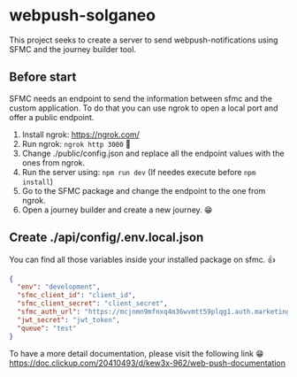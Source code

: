 # webpush-solganeo
This project seeks to create a server to send webpush-notifications using SFMC and the journey builder tool.

## Before start

SFMC needs an endpoint to send the information between sfmc and the custom application. To do that you can use ngrok to open a local port and offer a public endpoint.

1. Install ngrok: https://ngrok.com/ 
2. Run ngrok: `ngrok http 3000` 🚀
3. Change ./public/config.json and replace all the endpoint values with the ones from ngrok.
4. Run the server using: `npm run dev` (If needes execute before `npm install`)
5. Go to the SFMC package and change the endpoint to the one from ngrok.
6. Open a journey builder and create a new journey. 😁

## Create ./api/config/.env.local.json

You can find all those variables inside your installed package on sfmc. 👍

```json
{
  "env": "development",
  "sfmc_client_id": "client_id",
  "sfmc_client_secret": "client_secret",
  "sfmc_auth_url": "https://mcjnmn9mfnxq4m36wvmtt59plqg1.auth.marketingcloudapis.com/v2/token",
  "jwt_secret": "jwt_token",
  "queue": "test"
}
```

To have a more detail documentation, please visit the following link 😁 https://doc.clickup.com/20410493/d/kew3x-962/web-push-documentation
